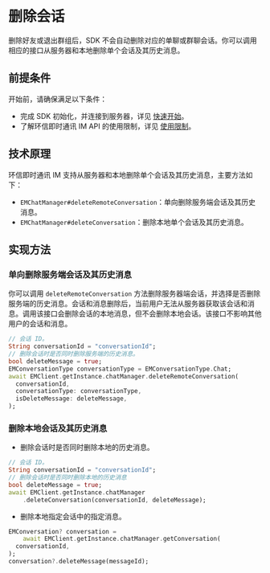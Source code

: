 # 删除会话

<Toc />

删除好友或退出群组后，SDK 不会自动删除对应的单聊或群聊会话。你可以调用相应的接口从服务器和本地删除单个会话及其历史消息。

## 前提条件

开始前，请确保满足以下条件：

- 完成 SDK 初始化，并连接到服务器，详见 [快速开始](quickstart.html)。
- 了解环信即时通讯 IM API 的使用限制，详见 [使用限制](/product/limitation.html)。

## 技术原理

环信即时通讯 IM 支持从服务器和本地删除单个会话及其历史消息，主要方法如下：

- `EMChatManager#deleteRemoteConversation`：单向删除服务端会话及其历史消息。
- `EMChatManager#deleteConversation`：删除本地单个会话及其历史消息。

## 实现方法

### 单向删除服务端会话及其历史消息

你可以调用 `deleteRemoteConversation` 方法删除服务器端会话，并选择是否删除服务端的历史消息。会话和消息删除后，当前用户无法从服务器获取该会话和消息。调用该接口会删除会话的本地消息，但不会删除本地会话。该接口不影响其他用户的会话和消息。

```dart
// 会话 ID。
String conversationId = "conversationId";
// 删除会话时是否同时删除服务端的历史消息。
bool deleteMessage = true;
EMConversationType conversationType = EMConversationType.Chat;
await EMClient.getInstance.chatManager.deleteRemoteConversation(
  conversationId,
  conversationType: conversationType,
  isDeleteMessage: deleteMessage,
);
```

### 删除本地会话及其历史消息

- 删除会话时是否同时删除本地的历史消息。

```dart
// 会话 ID。
String conversationId = "conversationId";
// 删除会话时是否同时删除本地的历史消息
bool deleteMessage = true;
await EMClient.getInstance.chatManager
    .deleteConversation(conversationId, deleteMessage);
```

- 删除本地指定会话中的指定消息。

```dart
EMConversation? conversation =
    await EMClient.getInstance.chatManager.getConversation(
  conversationId,
);
conversation?.deleteMessage(messageId);
```

